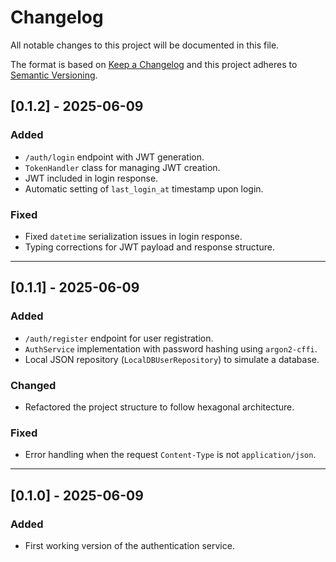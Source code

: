 # Changelog

All notable changes to this project will be documented in this file.

The format is based on [Keep a Changelog](https://keepachangelog.com/)
and this project adheres to [Semantic Versioning](https://semver.org/).

## [0.1.2] - 2025-06-09

### Added
- `/auth/login` endpoint with JWT generation.
- `TokenHandler` class for managing JWT creation.
- JWT included in login response.
- Automatic setting of `last_login_at` timestamp upon login.

### Fixed
- Fixed `datetime` serialization issues in login response.
- Typing corrections for JWT payload and response structure.

---

## [0.1.1] - 2025-06-09

### Added
- `/auth/register` endpoint for user registration.
- `AuthService` implementation with password hashing using `argon2-cffi`.
- Local JSON repository (`LocalDBUserRepository`) to simulate a database.

### Changed
- Refactored the project structure to follow hexagonal architecture.

### Fixed
- Error handling when the request `Content-Type` is not `application/json`.

---

## [0.1.0] - 2025-06-09

### Added
- First working version of the authentication service.
